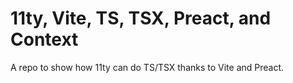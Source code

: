 # 11ty, Vite, TS, TSX, Preact, and Context

A repo to show how 11ty can do TS/TSX thanks to Vite and Preact.
